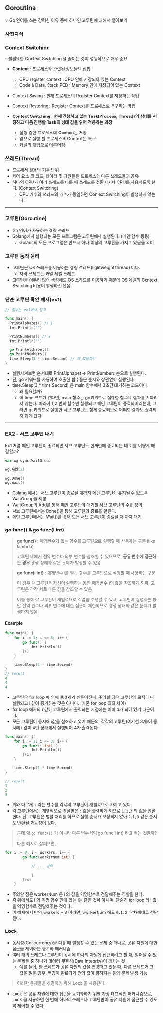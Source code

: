 ## Goroutine
<aside>
💡 Go 언어를 쓰는 강력한 이유 중에 하나인 고루틴에 대해서 알아보기

</aside>

### 사전지식

### Context Switching

<aside>
- 불필요한 Context Switching 을 줄이는 것이 성능적으로 매우 중요

</aside>

- **Context** : 프로세스와 관련된 정보들의 집합
    - CPU register context : CPU 안에 저장되어 있는 Context
    - Code & Data, Stack PCB : Memory 안에 저장되어 있는 Context  
  

- Context Saving : 현재 프로세스의 Register Context를 저장하는 작업  


- Context Restoring : Register Context를 프로세스로 복구하는 작업  


- **Context Switching  : 현재 진행하고 있는 Task(Process, Thread)의 상태를 저장하고 다음 진행할 Task의 상태 값을 읽어 적용하는 과정**
    - 실행 중인 프로세스의 Context는 저장
    - 앞으로 실행 할 프로세스의 Context는 복구
    - 커널의 개입으로 이루어짐

### 쓰레드(Thread)

- 프로세서 활용의 기본 단위
- 제어 요소 외 코드, 데이터 및 자원들은 프로세스의 다른 쓰레드들과 공유
- 하나의 CPU가 여러 쓰레드를 다룰 때 쓰레드를 전환시키며 CPU를 사용하도록 한다. (Context Switching)
    - CPU 개수와 쓰레드의 개수가 동일하면 Context Switching이 발생하지 않는다.

---

### 고루틴(Goroutine)

- Go 언어가 사용하는 경량 쓰레드
- Golang에서 실행되는 모든 프로그램은 고루틴에서 실행된다. (메인 함수 등등)
    - Golang의 모든 프로그램은 반드시 하나 이상의 고루틴을 가지고 있음을 의미

### 고루틴 동작 원리

- 고루틴은 OS 쓰레드를 이용하는 경량 쓰레드(lightweight thread) 이다.
    - 자바 쓰레드는 커널 레벨 쓰레드
- 고루틴을 아무리 많이 생성해도 OS 쓰레드를 이용하기 때문에 OS 레벨의 Context Switching 비용이 발생하진 않음

### 단순 고루틴 확인 예제(ex1)

```go
// 함수는 ex1에서 참고

func main() {
  PrintAlphabet() // 1
  fmt.Println("")

  PrintNumbers() // 2
  fmt.Println("")

  go PrintAlphabet()
  go PrintNumbers()
  time.Sleep(3 * time.Second) // 왜 있을까?
}
```

- 실행시켜보면 순서대로 PrintAlphabet → PrintNumbers 순으로 실행된다.
- 단, go 키워드를 사용하여 호출한 함수들은 순서와 상관없이 실행된다.
- time.Sleep(3 * time.Second) 은 main 함수에서 3초간 대기하는 코드이다.
    - 왜 필요할까?
    - 이 time 코드가 없다면, main 함수는 go키워드로 실행한 함수의 결과를 기다리지 않는다. 따라서 1,2 번의 함수만 실행되고 메인 고루틴이 종료되버리는데, 그러면 go키워드로 실행한 서브 고루틴도 함게 종료되므로 어떠한 결과도 출력되지 않게 된다.


---

### EX2 - 서브 고루틴 대기

Ex1 처럼 메인 고루틴이 종료되면 서브 고루틴도 한꺼번에 종료되는 데 이를 어떻게 해결할까?

```go
var wg sync.WaitGroup

wg.Add(2)

wg.Done()
wg.Wait()
```

- Golang 에서는 서브 고루틴이 종료될 때까지 메인 고루틴이 유지될 수 있도록 WaitGroup을 제공
- WaitGroup의 Add를 통해 메인 고루틴이 대기할 서브 고루틴의 수를 정의
- 서브 고루틴에서는 Done()을 통해 고루틴의 종료를 알린다.
- 메인 고루틴에서는 Wait()를 통해 모든 서브 고루틴이 종료될 때 까지 대기

### go func() & go func(i int)

> **go func()** : 매개변수가 없는 함수를 고루틴으로 실행할 때 사용하는 구문 (like lambda)
>
> 고루틴 내에서 전역 변수나 외부 변수를 참조할 수 있으므로, **공유 변수에 접근하는 경우** 경쟁 상태와 같은 문제가 발생할 수 있음

> **go func(i int)** : 매개변수 i를 받는 함수를 고루틴으로 실행할 때 사용하는 구문
> 
> 이 경우 각 고루틴은 자신이 실행하는 동안 매개변수 i의 값을 참조하게 되며, 고루틴은 각각 서로 다른 값을 참조할 수 있음
> 
> 이를 통해 각 고루틴이 개별적으로 작업을 수행할 수 있고, 고루틴이 실행하는 동안 전역 변수나 외부 변수에 대한 접근이 제한되므로 경쟁 상태와 같은 문제가 발생하지 않음

#### Example
```go
func main() {
	for i := 1; i <= 3; i++ {
		go func() {
			fmt.Println(i)
		}()
	}

	time.Sleep(1 * time.Second)
}
// result
4
4
4
```
- 고루틴은 for loop 에 의해 **총 3개**가 만들어진다. 주의할 점은 고루틴의 로직이 다 실행되고 i 값이 증가하는 것은 아니다. (기존 for loop 와의 차이)
- for loop 에서의 i 값이 고루틴에서 출력되는 시점에는 이미 4가 되어 있기 때문이다.
- 모든 고루틴이 동시에 i값을 참조하고 있기 때문의, 각각의 고루틴(여기선 3개)이 동시에 i 값이 4인 상태에서 실행되어 4가 출력된다.

```go
func main() {
	for i := 1; i <= 3; i++ {
		go func(i int) {
			fmt.Println(i)
		}(i)
	}

	time.Sleep(1 * time.Second)
}

// result
1
2
3
```
- 위와 다르게 `i` 라는 변수를 각각의 고루틴이 개별적으로 가지고 있다. 
- 각 고루틴에서는 개별적으로 전달받은 `i` 값을 출력하게 되므로 `1,2,3` 의 값을 반환한다. 단, 고루틴은 병렬 처리를 하므로 실행 순서가 보장되지 않아 `2,1,3` 같은 순서도 반환될 가능성이 있다.
> 근데 왜 `go func(i)` 가 아니라 다른 변수처럼 go func(i int) 라고 적는 것일까?
> 
> 다른 예시로 살펴보면,

```go
for i := 0; i < workers; i++ {
		go func(workerNum int) {
			
			// ... 생략
			
			}
		}(i)
	}
```
- 주의할 점은 workerNum 은 i 의 값을 익명함수로 전달해주는 역할을 한다.
- 즉 위에서도 i 와 익명 함수 안에 있는 i는 같은 것이 아니며, 단순히 for loop 의 i 값을 익명함수로 전달해주는 것이다.
- 이 예제에서 만약 workers = 3 이라면, workerNum 에도 `0,1,2` 가 차례대로 전달된다.

### Lock
- 동시성(Concurrency)을 다룰 때 발생할 수 있는 문제 중 하나로, 공유 자원에 대한 접근을 제어하는 동기화 매커니즘
- 여러 개의 쓰레드나 고루틴이 동시에 하나의 자원에 접근하려고 할 때, 일어날 수 있는 문제들 중 하나가 데이터 무결성(Data Integrity)이 깨지는 것
  - 예를 들어, 한 쓰레드가 공유 자원의 값을 변경하고 있을 때, 다른 쓰레드가 그 값을 읽을 경우, 변경이 완료되기 전의 값이 읽혀지는 등의 문제 발생 가능
> 이러한 문제들을 해결하기 위해 Lock 을 사용한다.
- Lock 은 공유 자원에 대한 접근을 동기화하기 위한 가장 대표적인 매커니즘으로, Lock 을 사용하면 한 번에 하나의 쓰레드나 고루틴만이 공유 자원에 접근할 수 있도록 제어할 수 있다.